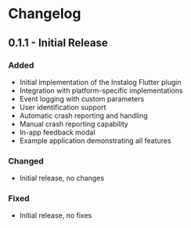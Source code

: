 # Changelog

## 0.1.1 - Initial Release

### Added
- Initial implementation of the Instalog Flutter plugin
- Integration with platform-specific implementations
- Event logging with custom parameters
- User identification support
- Automatic crash reporting and handling
- Manual crash reporting capability
- In-app feedback modal
- Example application demonstrating all features

### Changed
- Initial release, no changes

### Fixed
- Initial release, no fixes 